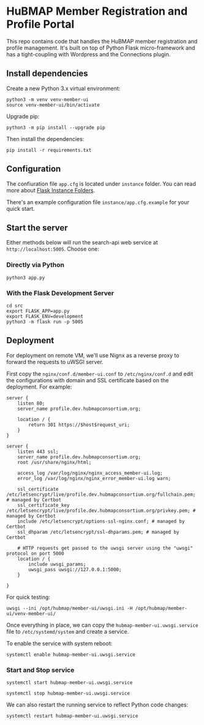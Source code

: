 # HuBMAP Member Registration and Profile Portal

This repo contains code that handles the HuBMAP member registration and profile management. It's built on top of Python Flask micro-framework and has a tight-coupling with Wordpress and the Connections plugin.


## Install dependencies

Create a new Python 3.x virtual environment:

````
python3 -m venv venv-member-ui
source venv-member-ui/bin/activate
````

Upgrade pip:
````
python3 -m pip install --upgrade pip
````

Then install the dependencies:

````
pip install -r requirements.txt
````

## Configuration

The confiuration file `app.cfg` is located under `instance` folder. You can read more about [Flask Instance Folders](http://flask.pocoo.org/docs/1.0/config/#instance-folders). 

There's an example configuration file `instance/app.cfg.example` for your quick start.

## Start the server

Either methods below will run the search-api web service at `http://localhost:5005`. Choose one:

### Directly via Python

````
python3 app.py
````

### With the Flask Development Server

````
cd src
export FLASK_APP=app.py
export FLASK_ENV=development
python3 -m flask run -p 5005
````

## Deployment

For deployment on remote VM, we'll use Nignx as a reverse proxy to forward the requests to uWSGI server. 

First copy the `nginx/conf.d/member-ui.conf` to `/etc/nginx/conf.d` and edit the configurations with domain and SSL certificate based on the deployment. For example:

```
server {
    listen 80;
    server_name profile.dev.hubmapconsortium.org;
    
    location / {
        return 301 https://$host$request_uri;
    }
}

server {
    listen 443 ssl;
    server_name profile.dev.hubmapconsortium.org;   
    root /usr/share/nginx/html;

    access_log /var/log/nginx/nginx_access_member-ui.log;
    error_log /var/log/nginx/nginx_error_member-ui.log warn;

    ssl_certificate /etc/letsencrypt/live/profile.dev.hubmapconsortium.org/fullchain.pem; # managed by Certbot
    ssl_certificate_key /etc/letsencrypt/live/profile.dev.hubmapconsortium.org/privkey.pem; # managed by Certbot
    include /etc/letsencrypt/options-ssl-nginx.conf; # managed by Certbot
    ssl_dhparam /etc/letsencrypt/ssl-dhparams.pem; # managed by Certbot

    # HTTP requests get passed to the uwsgi server using the "uwsgi" protocol on port 5000
    location / { 
        include uwsgi_params;
        uwsgi_pass uwsgi://127.0.0.1:5000;
    }
    
}
```

For quick testing:
```
uwsgi --ini /opt/hubmap/member-ui/uwsgi.ini -H /opt/hubmap/member-ui/venv-member-ui/
```

Once everything in place, we can copy the `hubmap-member-ui.uwsgi.service` file to `/etc/systemd/system` and create a service. 

To enable the service with system reboot:

```
systemctl enable hubmap-member-ui.uwsgi.service
```

### Start and Stop service

```
systemctl start hubmap-member-ui.uwsgi.service
```

```
systemctl stop hubmap-member-ui.uwsgi.service
```

We can also restart the running service to reflect Python code changes:

```
systemctl restart hubmap-member-ui.uwsgi.service
```
